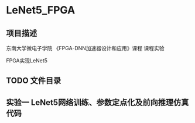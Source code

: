 # LeNet5_FPGA
## 项目描述
东南大学微电子学院
《FPGA-DNN加速器设计和应用》课程
课程实验

FPGA实现LeNet5

## TODO 文件目录

## 实验一 LeNet5网络训练、参数定点化及前向推理仿真代码